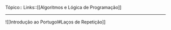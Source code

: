 Tópico::
Links::[[Algoritmos e Lógica de Programação]]

---
![[Introdução ao Portugol#Laços de Repetição]]
